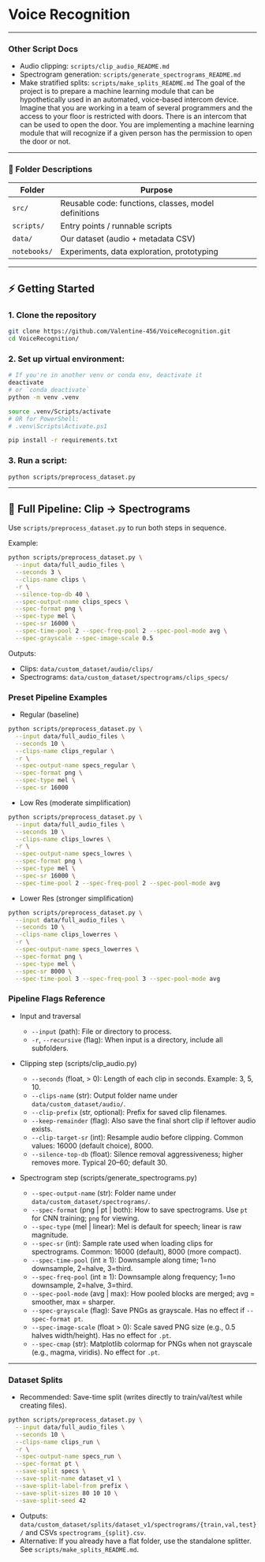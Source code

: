 # Voice Recognition 
---
### Other Script Docs
- Audio clipping: `scripts/clip_audio_README.md`
- Spectrogram generation: `scripts/generate_spectrograms_README.md`
- Make stratified splits: `scripts/make_splits_README.md`
The goal of the project is to prepare a machine learning module that can be hypothetically used in an automated, voice-based intercom device. Imagine that you are working in a team of several programmers and the access to your floor is restricted with doors. There is an intercom that can be used to open the door. You are implementing a machine learning module that will recognize if a given person has the permission to open the door or not.

---

### 📂 Folder Descriptions

| Folder          | Purpose                                                     |
|-----------------|-------------------------------------------------------------|
| `src/`          | Reusable code: functions, classes, model definitions        |
| `scripts/`      | Entry points / runnable scripts                             |
| `data/`         | Our dataset (audio + metadata CSV)                         |
| `notebooks/`    | Experiments, data exploration, prototyping                  |


---

## ⚡ Getting Started

### 1. Clone the repository

```bash
git clone https://github.com/Valentine-456/VoiceRecognition.git
cd VoiceRecognition/
```

### 2. Set up virtual environment:

```bash
# If you're in another venv or conda env, deactivate it
deactivate  
# or `conda deactivate`
python -m venv .venv

source .venv/Scripts/activate
# OR for PowerShell:
# .venv\Scripts\Activate.ps1

pip install -r requirements.txt
```

### 3. Run a script:

```bash
python scripts/preprocess_dataset.py
```

---

## 🧪 Full Pipeline: Clip → Spectrograms

Use `scripts/preprocess_dataset.py` to run both steps in sequence.

Example:
```bash
python scripts/preprocess_dataset.py \
  --input data/full_audio_files \
  --seconds 3 \
  --clips-name clips \
  -r \
  --silence-top-db 40 \
  --spec-output-name clips_specs \
  --spec-format png \
  --spec-type mel \
  --spec-sr 16000 \
  --spec-time-pool 2 --spec-freq-pool 2 --spec-pool-mode avg \
  --spec-grayscale --spec-image-scale 0.5
```

Outputs:
- Clips: `data/custom_dataset/audio/clips/`
- Spectrograms: `data/custom_dataset/spectrograms/clips_specs/`

### Preset Pipeline Examples

- Regular (baseline)
```bash
python scripts/preprocess_dataset.py \
  --input data/full_audio_files \
  --seconds 10 \
  --clips-name clips_regular \
  -r \
  --spec-output-name specs_regular \
  --spec-format png \
  --spec-type mel \
  --spec-sr 16000
```

- Low Res (moderate simplification)
```bash
python scripts/preprocess_dataset.py \
  --input data/full_audio_files \
  --seconds 10 \
  --clips-name clips_lowres \
  -r \
  --spec-output-name specs_lowres \
  --spec-format png \
  --spec-type mel \
  --spec-sr 16000 \
  --spec-time-pool 2 --spec-freq-pool 2 --spec-pool-mode avg
```

- Lower Res (stronger simplification)
```bash
python scripts/preprocess_dataset.py \
  --input data/full_audio_files \
  --seconds 10 \
  --clips-name clips_lowerres \
  -r \
  --spec-output-name specs_lowerres \
  --spec-format png \
  --spec-type mel \
  --spec-sr 8000 \
  --spec-time-pool 3 --spec-freq-pool 3 --spec-pool-mode avg
```
### Pipeline Flags Reference

- Input and traversal
  - `--input` (path): File or directory to process.
  - `-r`, `--recursive` (flag): When input is a directory, include all subfolders.

- Clipping step (scripts/clip_audio.py)
  - `--seconds` (float, > 0): Length of each clip in seconds. Example: 3, 5, 10.
  - `--clips-name` (str): Output folder name under `data/custom_dataset/audio/`.
  - `--clip-prefix` (str, optional): Prefix for saved clip filenames.
  - `--keep-remainder` (flag): Also save the final short clip if leftover audio exists.
  - `--clip-target-sr` (int): Resample audio before clipping. Common values: 16000 (default choice), 8000.
  - `--silence-top-db` (float): Silence removal aggressiveness; higher removes more. Typical 20–60; default 30.

- Spectrogram step (scripts/generate_spectrograms.py)
  - `--spec-output-name` (str): Folder name under `data/custom_dataset/spectrograms/`.
  - `--spec-format` (png | pt | both): How to save spectrograms. Use `pt` for CNN training; `png` for viewing.
  - `--spec-type` (mel | linear): Mel is default for speech; linear is raw magnitude.
  - `--spec-sr` (int): Sample rate used when loading clips for spectrograms. Common: 16000 (default), 8000 (more compact).
  - `--spec-time-pool` (int ≥ 1): Downsample along time; 1=no downsample, 2=halve, 3=third.
  - `--spec-freq-pool` (int ≥ 1): Downsample along frequency; 1=no downsample, 2=halve, 3=third.
  - `--spec-pool-mode` (avg | max): How pooled blocks are merged; avg = smoother, max = sharper.
  - `--spec-grayscale` (flag): Save PNGs as grayscale. Has no effect if `--spec-format pt`.
  - `--spec-image-scale` (float > 0): Scale saved PNG size (e.g., 0.5 halves width/height). Has no effect for `.pt`.
  - `--spec-cmap` (str): Matplotlib colormap for PNGs when not grayscale (e.g., magma, viridis). No effect for `.pt`.

---
### Dataset Splits
- Recommended: Save-time split (writes directly to train/val/test while creating files).
```bash
python scripts/preprocess_dataset.py \
  --input data/full_audio_files \
  --seconds 10 \
  --clips-name clips_run \
  -r \
  --spec-output-name specs_run \
  --spec-format pt \
  --save-split specs \
  --save-split-name dataset_v1 \
  --save-split-label-from prefix \
  --save-split-sizes 80 10 10 \
  --save-split-seed 42
```
- Outputs: `data/custom_dataset/splits/dataset_v1/spectrograms/{train,val,test}/` and CSVs `spectrograms_{split}.csv`.
- Alternative: If you already have a flat folder, use the standalone splitter. See `scripts/make_splits_README.md`.
